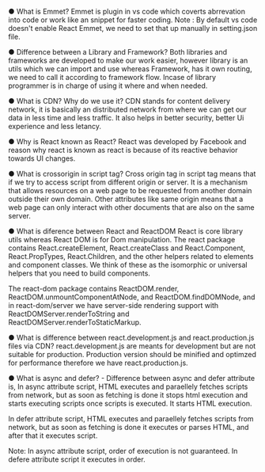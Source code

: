 ● What is Emmet?
Emmet is plugin in vs code which coverts abrrevation into code or work like an snippet for faster coding. Note : By default vs code doesn't enable React Emmet, we need to set that up manually in setting.json file.

● Difference between a Library and Framework?
Both libraries and frameworks are developed to make our work easier, however library is an utils which we can import and use whereas Framework, has it own routing, we need to call it according to framework flow. Incase of library programmer is in charge of using it where and when needed.

● What is CDN? Why do we use it?
CDN stands for content delivery network, it is basically an distributed network from where we can get our data in less time and less traffic. It also helps in better security, better Ui experience and less letancy.

● Why is React known as React?
React was developed by Facebook and reason why react is known as react is because of its reactive behavior towards UI changes.

● What is crossorigin in script tag?
Cross origin tag in script tag means that if we try to access script from different origin or server. It is a mechanism that allows resources on a web page to be requested from another domain outside their own domain.
Other attributes like same origin means that a web page can only interact with other documents that are also on the same server.

● What is diference between React and ReactDOM
React is core library utils whereas React DOM is for Dom manipulation.
The react package contains React.createElement, React.createClass and React.Component, React.PropTypes, React.Children, and the other helpers related to elements and component classes. We think of these as the isomorphic or universal helpers that you need to build components.

The react-dom package contains ReactDOM.render, ReactDOM.unmountComponentAtNode, and ReactDOM.findDOMNode, and in react-dom/server we have server-side rendering support with ReactDOMServer.renderToString and ReactDOMServer.renderToStaticMarkup.

● What is difference between react.development.js and react.production.js files via CDN?
react.development.js are meants for development but are not suitable for production.
Production version should be minified and optimzed for performance therefore we have react.production.js.

● What is async and defer? -
Difference between async and defer attribute is,
In async attribute script, HTML executes and paraellely fetches scripts from network, but as soon as fetching is done it stops html execution and starts executing scripts once scripts is executed. It starts HTML execution.

In defer attribute script, HTML executes and paraellely fetches scripts from network, but as soon as fetching is done it executes or parses HTML, and after that it executes script.

Note: In async attribute script, order of execution is not guaranteed. In defere attribute script it executes in order.